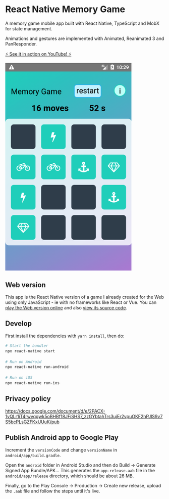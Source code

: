 # React Native Memory Game

A memory game mobile app built with React Native, TypeScript and MobX for state management.

Animations and gestures are implemented with Animated, Reanimated 3 and PanResponder.

<a href="https://www.youtube.com/watch?v=2ueXk3jBcOY">⚡️ See it in action on YouTube! ⚡️</a>

<a href="https://www.youtube.com/watch?v=2ueXk3jBcOY"><img src="screenshot.webp" alt="Screenshot of the memory game" title="See it in action on YouTube!" width="400px"></a>

## Web version

This app is the React Native version of a game I already created for the Web using only JavaScript - ie with no frameworks like React or Vue. You can [play the Web version online](https://albert-javascript-udacity-memory-game.netlify.app) and also [view its source code](https://github.com/AlbertVilaCalvo/JavaScript-Udacity-Memory-Game).

## Develop

First install the dependencies with `yarn install`, then do:

```bash
# Start the bundler
npx react-native start

# Run on Android
npx react-native run-android

# Run on iOS
npx react-native run-ios
```

## Privacy policy

https://docs.google.com/document/d/e/2PACX-1vQLr1iT4rwvqgwk5oBHBf18JFiSHS7_zzGYbtahTrs3ujEr2vpuOKF2hPJlS9v7S5bcPLsGZFKxUUuK/pub

## Publish Android app to Google Play

Increment the `versionCode` and change `versionName` in `android/app/build.gradle`.

Open the `android` folder in Android Studio and then do Build → Generate Signed App Bundle/APK...
This generates the `app-release.aab` file in the `android/app/release` directory, which should
be about 26 MB.

Finally, go to the Play Console → Production → Create new release, upload the `.aab` file and
follow the steps until it's live.
